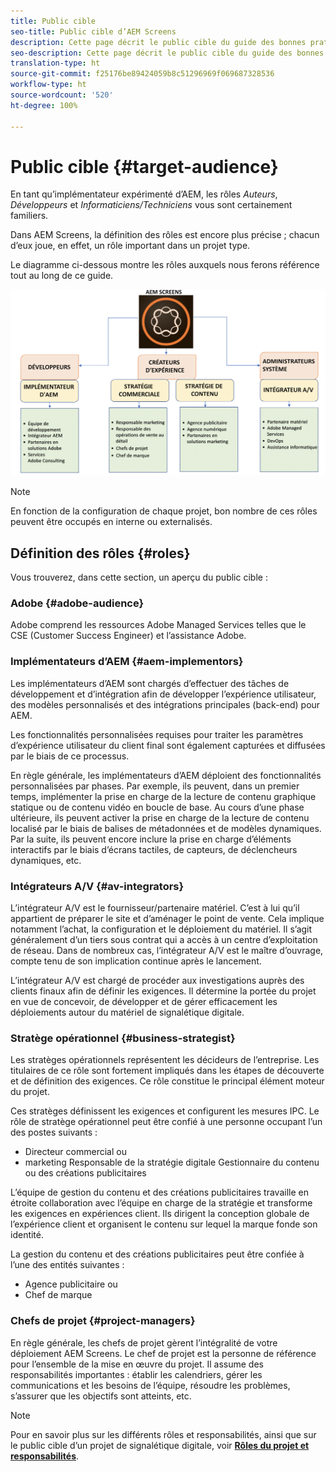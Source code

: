 ```yaml
---
title: Public cible
seo-title: Public cible d’AEM Screens
description: Cette page décrit le public cible du guide des bonnes pratiques d’AEM Screens
seo-description: Cette page décrit le public cible du guide des bonnes pratiques d’AEM Screens
translation-type: ht
source-git-commit: f25176be89424059b8c51296969f069687328536
workflow-type: ht
source-wordcount: '520'
ht-degree: 100%

---
```



# Public cible {#target-audience}

En tant qu’implémentateur expérimenté d’AEM, les rôles *Auteurs*, *Développeurs* et *Informaticiens/Techniciens* vous sont certainement familiers.

Dans AEM Screens, la définition des rôles est encore plus précise ; chacun d’eux joue, en effet, un rôle important dans un projet type.

Le diagramme ci-dessous montre les rôles auxquels nous ferons référence tout au long de ce guide.

![](/help/assets/roles-used.png)

>[!NOTE]
>
>En fonction de la configuration de chaque projet, bon nombre de ces rôles peuvent être occupés en interne ou externalisés.

## Définition des rôles {#roles}

Vous trouverez, dans cette section, un aperçu du public cible :

### Adobe {#adobe-audience}

Adobe comprend les ressources Adobe Managed Services telles que le CSE (Customer Success Engineer) et l’assistance Adobe.

### Implémentateurs d’AEM {#aem-implementors}

Les implémentateurs d’AEM sont chargés d’effectuer des tâches de développement et d’intégration afin de développer l’expérience utilisateur, des modèles personnalisés et des intégrations principales (back-end) pour AEM.

Les fonctionnalités personnalisées requises pour traiter les paramètres d’expérience utilisateur du client final sont également capturées et diffusées par le biais de ce processus.

En règle générale, les implémentateurs d’AEM déploient des fonctionnalités personnalisées par phases. Par exemple, ils peuvent, dans un premier temps, implémenter la prise en charge de la lecture de contenu graphique statique ou de contenu vidéo en boucle de base. Au cours d’une phase ultérieure, ils peuvent activer la prise en charge de la lecture de contenu localisé par le biais de balises de métadonnées et de modèles dynamiques. Par la suite, ils peuvent encore inclure la prise en charge d’éléments interactifs par le biais d’écrans tactiles, de capteurs, de déclencheurs dynamiques, etc.

### Intégrateurs A/V {#av-integrators}

L’intégrateur A/V est le fournisseur/partenaire matériel. C’est à lui qu’il appartient de préparer le site et d’aménager le point de vente. Cela implique notamment l’achat, la configuration et le déploiement du matériel. Il s’agit généralement d’un tiers sous contrat qui a accès à un centre d’exploitation de réseau. Dans de nombreux cas, l’intégrateur A/V est le maître d’ouvrage, compte tenu de son implication continue après le lancement.

L’intégrateur A/V est chargé de procéder aux investigations auprès des clients finaux afin de définir les exigences. Il détermine la portée du projet en vue de concevoir, de développer et de gérer efficacement les déploiements autour du matériel de signalétique digitale.

### Stratège opérationnel {#business-strategist}

Les stratèges opérationnels représentent les décideurs de l’entreprise. Les titulaires de ce rôle sont fortement impliqués dans les étapes de découverte et de définition des exigences. Ce rôle constitue le principal élément moteur du projet.

Ces stratèges définissent les exigences et configurent les mesures IPC. Le rôle de stratège opérationnel peut être confié à une personne occupant l’un des postes suivants :

* Directeur commercial ou
* marketing Responsable de la stratégie digitale Gestionnaire du contenu ou des créations publicitaires

L’équipe de gestion du contenu et des créations publicitaires travaille en étroite collaboration avec l’équipe en charge de la stratégie et transforme les exigences en expériences client. Ils dirigent la conception globale de l’expérience client et organisent le contenu sur lequel la marque fonde son identité.

La gestion du contenu et des créations publicitaires peut être confiée à l’une des entités suivantes :

* Agence publicitaire ou
* Chef de marque

### Chefs de projet {#project-managers}

En règle générale, les chefs de projet gèrent l’intégralité de votre déploiement AEM Screens. Le chef de projet est la personne de référence pour l’ensemble de la mise en œuvre du projet. Il assume des responsabilités importantes : établir les calendriers, gérer les communications et les besoins de l’équipe, résoudre les problèmes, s’assurer que les objectifs sont atteints, etc.

>[!NOTE]
>
>Pour en savoir plus sur les différents rôles et responsabilités, ainsi que sur le public cible d’un projet de signalétique digitale, voir **[Rôles du projet et responsabilités](https://helpx.adobe.com/fr/experience-manager/6-5/screens/using/project-roles-responsibilities.html)**.

